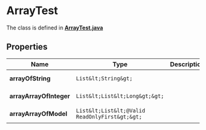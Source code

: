 

# ArrayTest

The class is defined in **[ArrayTest.java](../../src/main/java/org/openapitools/model/ArrayTest.java)**

## Properties

Name | Type | Description | Notes
------------ | ------------- | ------------- | -------------
**arrayOfString** | `List&lt;String&gt;` |  |  [optional property]
**arrayArrayOfInteger** | `List&lt;List&lt;Long&gt;&gt;` |  |  [optional property]
**arrayArrayOfModel** | `List&lt;List&lt;@Valid ReadOnlyFirst&gt;&gt;` |  |  [optional property]





